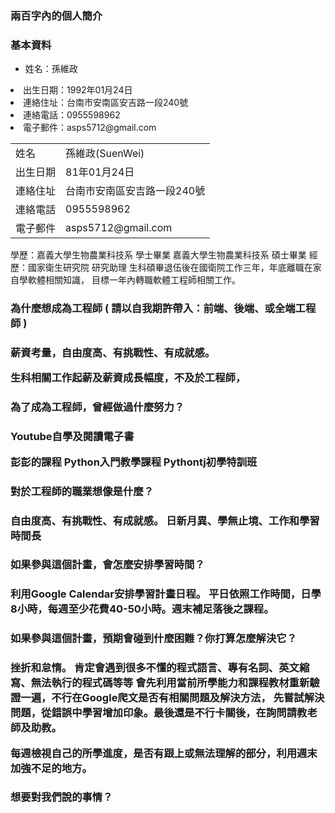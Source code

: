 
<html>
<body>
     <h3>兩百字內的個人簡介</h3>
     <h3>基本資料</h3> 
     <ul>
          <li>姓名：孫維政</ul>
          <li>出生日期：1992年01月24日</ul>
          <li>連絡住址：台南市安南區安吉路一段240號</ul>
          <li>連絡電話：0955598962</ul>
          <li>電子郵件：asps5712@gmail.com</ul>
     </ul>
     <table>
          <tr>
               <td>姓名</td>
               <td>孫維政(SuenWei)</td>
          </tr>
          <tr>
               <td>出生日期</td>
               <td>81年01月24日</td>
          </tr>
          <tr>
               <td>連絡住址</td>
               <td>台南市安南區安吉路一段240號</td>
          </tr>
          <tr>
               <td>連絡電話</td>
               <td>0955598962</td>
          </tr>
          <tr>
               <td>電子郵件</td>
               <td>asps5712@gmail.com</td>
          </tr>
     </table>
學歷：嘉義大學生物農業科技系 學士畢業
     嘉義大學生物農業科技系 碩士畢業
經歷：國家衛生研究院 研究助理
生科碩畢退伍後在國衛院工作三年，年底離職在家自學軟體相關知識，
目標一年內轉職軟體工程師相關工作。

<h3>為什麼想成為工程師 ( 請以自我期許帶入：前端、後端、或全端工程師 )<h3>

薪資考量，自由度高、有挑戰性、有成就感。

生科相關工作起薪及薪資成長幅度，不及於工程師，



<h3>為了成為工程師，曾經做過什麼努力？<h3>


Youtube自學及閱讀電子書   

彭彭的課程 Python入門教學課程
Pythontj初學特訓班

  
<h3>對於工程師的職業想像是什麼？<h3>

自由度高、有挑戰性、有成就感。
日新月異、學無止境、工作和學習時間長

<h3>如果參與這個計畫，會怎麼安排學習時間？<h3>

利用Google Calendar安排學習計畫日程。
平日依照工作時間，日學8小時，每週至少花費40-50小時。週末補足落後之課程。


<h3>如果參與這個計畫，預期會碰到什麼困難？你打算怎麼解決它？<h3>

挫折和怠惰。
肯定會遇到很多不懂的程式語言、專有名詞、英文縮寫、無法執行的程式碼等等
會先利用當前所學能力和課程教材重新驗證一遍，不行在Google爬文是否有相關問題及解決方法，
先嘗試解決問題，從錯誤中學習增加印象。最後還是不行卡關後，在詢問請教老師及助教。

每週檢視自己的所學進度，是否有跟上或無法理解的部分，利用週末加強不足的地方。



<h3>想要對我們說的事情？<h3>

</body>
</html>

